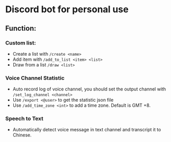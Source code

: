 # Discord bot for personal use

## Function:

### Custom list:

- Create a list with `/create <name>`
- Add item with `/add_to_list <item> <list>`
- Draw from a list `/draw <list>`

### Voice Channel Statistic

- Auto record log of voice channel, you should set the output channel with `/set_log_channel <channel>`
- Use `/export <@user>` to get the statistic json file
- Use `/add_time_zone <int>` to add a time zone. Default is GMT +8.

### Speech to Text

- Automatically detect voice message in text channel and transcript it to Chinese.
